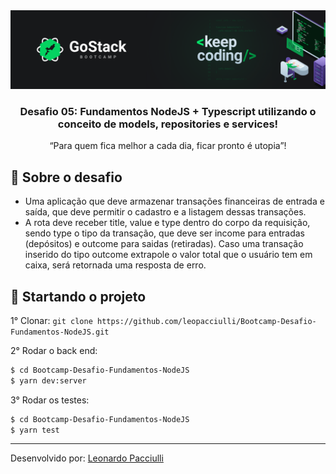<img alt="GoStack" src="./src/assets/gostack.png" />

<h3 align="center">
   Desafio 05: Fundamentos NodeJS + Typescript utilizando o conceito de models, repositories e services!
</h3>

<p align="center">“Para quem fica melhor a cada dia, ficar pronto é utopia”!</blockquote>

<br>

## :rocket: Sobre o desafio

- Uma aplicação que deve armazenar transações financeiras de entrada e saída, que deve permitir o cadastro e a listagem dessas transações.
- A rota deve receber title, value e type dentro do corpo da requisição, sendo type o tipo da transação, que deve ser income para entradas (depósitos) e outcome para saidas (retiradas). Caso uma transação inserido do tipo outcome extrapole o valor total que o usuário tem em caixa, será retornada uma resposta de erro.

## :checkered_flag: Startando o projeto

1° Clonar: `git clone https://github.com/leopacciulli/Bootcamp-Desafio-Fundamentos-NodeJS.git`

2° Rodar o back end:

```sh
$ cd Bootcamp-Desafio-Fundamentos-NodeJS
$ yarn dev:server
```

3° Rodar os testes:

```sh
$ cd Bootcamp-Desafio-Fundamentos-NodeJS
$ yarn test
```
---

Desenvolvido por: [Leonardo Pacciulli](https://www.linkedin.com/in/leonardo-pacciulli-a4b86a92/)
